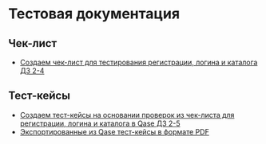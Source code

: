 # Тестовая документация
  ## Чек-лист
  - [Создаем чек-лист для тестирования регистрации, логина и каталога ДЗ 2-4](https://docs.google.com/spreadsheets/d/1W7oFS2iFGURpWaypxiPsWiFhmmToKvbHzV2plvubGsw/edit?usp=sharing)
  ## Тест-кейсы
  - [Создаем тест-кейсы на основании проверок из чек-листа для регистрации, логина и каталога в Qase ДЗ 2-5](https://app.qase.io/project/G7?suite=15)
  - [Экспортированные из Qase тест-кейсы в формате PDF](https://github.com/ArtemGorb/docs/blob/main/G7_TestCases-ArtemGorbunov.pdf)
